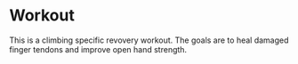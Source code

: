 # Workout

This is a climbing specific revovery workout. The goals are to heal damaged finger tendons and improve open hand strength.
